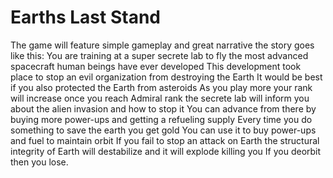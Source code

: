 # Earths Last Stand

The game will feature simple gameplay and great narrative
the story goes like this:
You are training at a super secrete lab to fly the most advanced spacecraft human beings have ever developed
This development took place to stop an evil organization from destroying the Earth
It would be best if you also protected the Earth from asteroids 
As you play more your rank will increase once you reach Admiral rank the secrete lab will inform you about the alien invasion and how to stop it
You can advance from there by buying more power-ups and getting a refueling supply 
Every time you do something to save the earth you get gold 
You can use it to buy power-ups and fuel to maintain orbit
If you fail to stop an attack on Earth the structural integrity of Earth will destabilize and it will explode killing you
If you deorbit then you lose.
